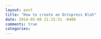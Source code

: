```yaml
---
layout: post
title: "How to create an Octopress Bloh"
date: 2014-05-08 21:15:51 -0400
comments: true
categories: 
---
```

